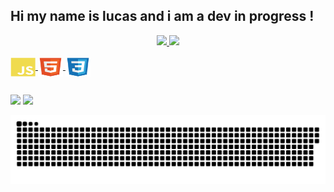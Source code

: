 ## Hi my name is lucas and i am a dev in progress !
<div align="center">
  <a href="https://github.com/rafaballerini">
  <img height="180em" src="https://github-readme-stats.vercel.app/api?username=lucaasferreira&show_icons=true&theme=gotham&include_all_commits=true&count_private=true"/>
  <img height="180em" src="https://github-readme-stats.vercel.app/api/top-langs/?username=lucaasferreira&layout=compact&langs_count=7&theme=gotham"/>
</div>
  <div style="display: inline_block"><br>
  <img align="center" alt="Rafa-Js" height="30" width="40" src="https://raw.githubusercontent.com/devicons/devicon/master/icons/javascript/javascript-plain.svg">
  <img align="center" alt="Rafa-HTML" height="30" width="40" src="https://raw.githubusercontent.com/devicons/devicon/master/icons/html5/html5-original.svg">
  <img align="center" alt="Rafa-CSS" height="30" width="40" src="https://raw.githubusercontent.com/devicons/devicon/master/icons/css3/css3-original.svg">
</div>
  
  
  ##
  
  
  
  <div> 
  <a href="https://instagram.com/lucas._.ferreira" target="_blank"><img src="https://badgen.net/badge/icon/instagram?icon=instagram&label" target="_blank"></a> 	
  <a href = "mailto:lucasaugusto.fgomes@gmail.com"><img src="https://badgen.net/badge/icon/gmail?icon=gmail&label" target="_blank"></a>
  
 
  ![Snake animation](https://github.com/lucaasferreira/lucaasferreira/blob/output/github-contribution-grid-snake.svg)
 
</div>
